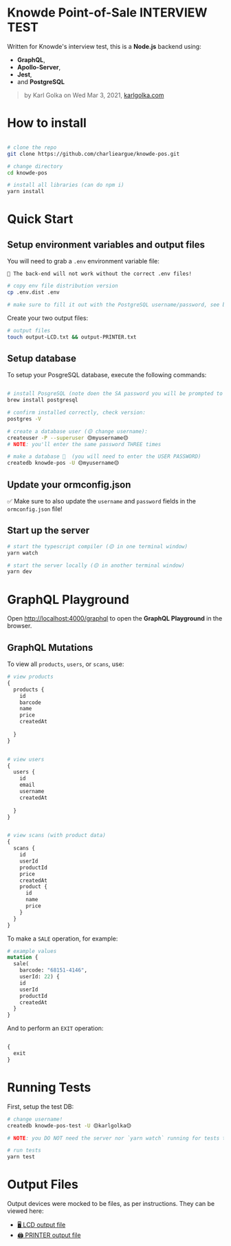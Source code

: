 # Knowde Point-of-Sale INTERVIEW TEST 

Written for Knowde's interview test, this is a **Node.js** backend using:
* **GraphQL**, 
* **Apollo-Server**, 
* **Jest**,
* and **PostgreSQL**

> by Karl Golka on Wed Mar 3, 2021, [karlgolka.com](https://karlgolka.com/)

# How to install

```sh

# clone the repo
git clone https://github.com/charlieargue/knowde-pos.git

# change directory 
cd knowde-pos

# install all libraries (can do npm i)
yarn install
```

# Quick Start

## Setup environment variables and output files

You will need to grab a `.env` environment variable file:
```
🛑 The back-end will not work without the correct .env files!
```

```sh
# copy env file distribution version
cp .env.dist .env

# make sure to fill it out with the PostgreSQL username/password, see below...
```

Create your two output files:
```sh
# output files
touch output-LCD.txt && output-PRINTER.txt
```

## Setup database

To setup your PosgreSQL database, execute the following commands:
```sh

# install PosgreSQL (note doen the SA password you will be prompted to create)
brew install postgresql

# confirm installed correctly, check version:
postgres -V

# create a database user (🟡 change username):
createuser -P --superuser 🟡myusername🟡
# NOTE: you'll enter the same password THREE times

# make a database 🔴  (you will need to enter the USER PASSWORD)
createdb knowde-pos -U 🟡myusername🟡
```

## Update your ormconfig.json

✅ Make sure to also update the `username` and `password` fields in the `ormconfig.json` file!

## Start up the server

```sh
# start the typescript compiler (🟡 in one terminal window)
yarn watch
```

```sh
# start the server locally (🟡 in another terminal window)
yarn dev
```

# GraphQL Playground

Open [http://localhost:4000/graphql](http://localhost:4000/graphql) to open the **GraphQL Playground** in the browser.


## GraphQL Mutations

To view all `products`, `users`, or `scans`, use:
```graphql
# view products
{
  products {
    id
    barcode
    name
    price
    createdAt
    
  }
}


# view users
{
  users {
    id
    email
    username
    createdAt
    
  }
}


# view scans (with product data)
{
  scans {
    id
    userId
    productId
    price
    createdAt
    product {
      id
      name
      price
    }
  }
}

```

To make a `SALE` operation, for example:
```graphql
# example values
mutation {
  sale(
    barcode: "68151-4146",
    userId: 22) {
    id
    userId
    productId
    createdAt
  }
}

```

And to perform an `EXIT` operation:
```graphql

{
  exit
}
```


# Running Tests

First, setup the test DB:
```sh
# change username!
createdb knowde-pos-test -U 🟡karlgolka🟡

# NOTE: you DO NOT need the server nor `yarn watch` running for tests to work!

# run tests
yarn test

```

# Output Files

Output devices were mocked to be files, as per instructions. They can be viewed here:
*  [🖥 LCD output file](output-LCD.txt)
*  [🖨 PRINTER output file](output-PRINTER.txt)